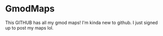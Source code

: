 # GmodMaps
This GITHUB has all my gmod maps!
I'm kinda new to github. I just signed up to post my maps lol.
